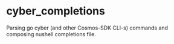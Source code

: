 # cyber_completions

Parsing go cyber (and other Cosmos-SDK CLI-s) commands and composing nushell completions file.
